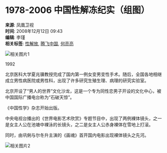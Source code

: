 # 1978-2006 中国性解冻纪实（组图）

**来源**: 凤凰卫视  
**时间**: 2008年12月12日 09:43  
**编辑**: 李瑾  
**相关标签**: [性解放](http://tag.ifeng.com/?tagID=14181), [腾飞中国](http://tag.ifeng.com/?tagID=13623), [何亮亮](http://tag.ifeng.com/?tagID=5230)

![相关图片1](http://img.ifeng.com/hres/200809/06/11/db272e9ad50f31425dcab2dbcf5918a9.jpg)

1992

北京医科大学夏兆骥教授完成了国内第一例女变男变性手术。随后，全国各地相继成立男性病医院或男性科，出现了许多研究生殖生理、病理的研究实验室。

北京开设了“男人的世界”文化沙龙，这是一个专为同性恋男子开设的文化中心，被中国国际广播电台称为“石破天惊”。

《中国性学》杂志开始出版。

中央电视台播出的《世界电影艺术欣赏》专题节目中，出现了两例裸体镜头，之一是女主人公在池塘中裸泳的长镜头，之二是女主人公赤身裸体在雪地上打滚。

同时，由巩俐与尔冬升主演的《画魂》首开国内电影出现裸体镜头之先河。

![相关图片2](http://img.ifeng.com/hres/200809/06/11/10e8d48c812206c082d8ed88c9eb064b.jpg)
